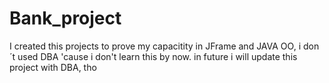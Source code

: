 # Bank_project
I created this projects to prove my capacitity in JFrame and JAVA OO, i don´t used DBA 'cause i don't learn this by now. in future i will update this project with DBA, tho

